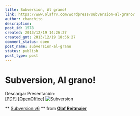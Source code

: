 ```yaml
---
title: Subversion, Al grano!
link: https://www.olafrv.com/wordpress/subversion-al-grano/
author: chanchito
description: 
post_id: 1578
created: 2013/12/19 14:26:27
created_gmt: 2013/12/19 18:56:27
comment_status: open
post_name: subversion-al-grano
status: publish
post_type: post
---
```


# Subversion, Al grano!

Descargar Presentación:  
[[PDF]](/wordpress/wp-content/uploads/2013/12/SubversionV6.pdf) [[OpenOffice]](/wordpress/wp-content/uploads/2013/12/SubversionV6.odp)
![Subversion](/wordpress/wp-content/uploads/2013/12/Subversion-257x300.png)

** [Subversion v6](https://www.slideshare.net/olafrv/subversion-v6) ** from **[Olaf Reitmaier](https://www.slideshare.net/olafrv)**